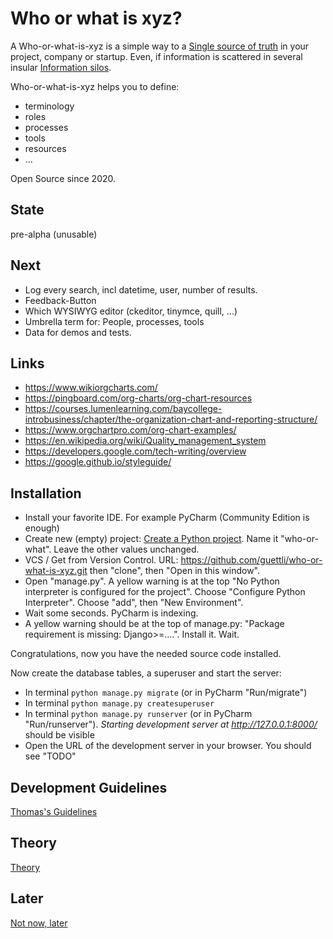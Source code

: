 # Who or what is xyz?

A Who-or-what-is-xyz is a simple way to a [Single source of truth](https://en.wikipedia.org/wiki/Single_source_of_truth)
 in your project, company or startup. Even, if information is scattered
 in several insular [Information silos](https://en.wikipedia.org/wiki/Information_silo).

Who-or-what-is-xyz helps you to define:

* terminology
* roles
* processes
* tools
* resources
* ...

Open Source since 2020.

## State
pre-alpha (unusable)

## Next
* Log every search, incl datetime, user, number of results.
* Feedback-Button
* Which WYSIWYG editor (ckeditor, tinymce, quill, ...)
* Umbrella term for: People, processes, tools
* Data for demos and tests.

## Links
* https://www.wikiorgcharts.com/
* https://pingboard.com/org-charts/org-chart-resources
* https://courses.lumenlearning.com/baycollege-introbusiness/chapter/the-organization-chart-and-reporting-structure/
* https://www.orgchartpro.com/org-chart-examples/
* https://en.wikipedia.org/wiki/Quality_management_system
* https://developers.google.com/tech-writing/overview
* https://google.github.io/styleguide/

## Installation
* Install your favorite IDE. For example PyCharm (Community Edition is enough)
* Create new (empty) project: [Create a Python project](https://www.jetbrains.com/help/pycharm/creating-empty-project.html). Name it "who-or-what". Leave the other values unchanged.
* VCS / Get from Version Control. URL: https://github.com/guettli/who-or-what-is-xyz.git then "clone", then "Open in this window".
* Open "manage.py". A yellow warning is at the top "No Python interpreter is configured for the project". Choose "Configure Python Interpreter". Choose "add", then "New Environment".
* Wait some seconds. PyCharm is indexing.
* A yellow warning should be at the top of manage.py: "Package requirement is missing: Django>=....". Install it. Wait.

Congratulations, now you have the needed source code installed.

Now create the database tables, a superuser and start the server:

* In terminal `python manage.py migrate` (or in PyCharm "Run/migrate")
* In terminal `python manage.py createsuperuser`
* In terminal `python manage.py runserver` (or in PyCharm "Run/runserver"). *Starting development server at http://127.0.0.1:8000/* should be visible
* Open the URL of the development server in your browser. You should see "TODO"
 
## Development Guidelines

[Thomas's Guidelines](https://github.com/guettli/programming-guidelines)

## Theory
[Theory](THEORY.md)

## Later
[Not now, later](LATER.md)
